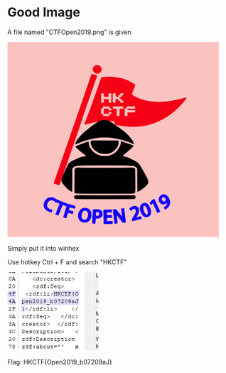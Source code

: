 # Good Image

A file named "CTFOpen2019.png" is given

![](CTFOpen2019.png)

Simply put it into winhex

Use hotkey Ctrl + F and search "HKCTF"

![](flag.PNG)

Flag: HKCTF{Open2019_b07209aJ}